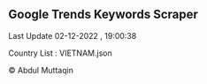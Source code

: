 

## Google Trends Keywords Scraper 
 
Last Update 02-12-2022 , 19:00:38

Country List :
VIETNAM.json



© Abdul Muttaqin 
